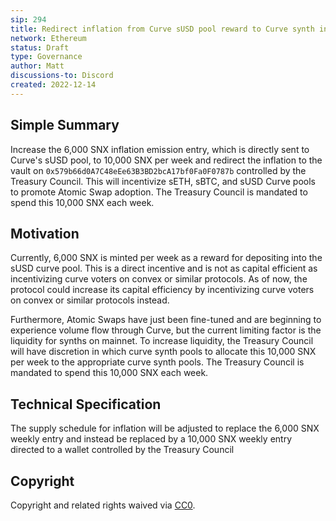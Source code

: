 ```yaml
---
sip: 294
title: Redirect inflation from Curve sUSD pool reward to Curve synth incentives
network: Ethereum
status: Draft
type: Governance
author: Matt
discussions-to: Discord
created: 2022-12-14
---
```


<!--You can leave these HTML comments in your merged SCCP and delete the visible duplicate text guides, they will not appear and may be helpful to refer to if you edit it again. This is the suggested template for new SCCPs. Note that an SCCP number will be assigned by an editor. When opening a pull request to submit your SCCP, please use an abbreviated title in the filename, `sccp-draft_title_abbrev.md`. The title should be 44 characters or less.-->

## Simple Summary

<!--"If you can't explain it simply, you don't understand it well enough." Provide a simplified and layman-accessible explanation of the SCCP.-->

Increase the 6,000 SNX inflation emission entry, which is directly sent to Curve's sUSD pool, to 10,000 SNX per week and redirect the inflation to the vault on `0x579b66d0A7C48eEe63B3BD2bcA17bf0Fa0F0787b` controlled by the Treasury Council. This will incentivize sETH, sBTC, and sUSD Curve pools to promote Atomic Swap adoption. The Treasury Council is mandated to spend this 10,000 SNX each week.


## Motivation

<!--The motivation is critical for SCCPs that want to update variables within Synthetix. It should clearly explain why the existing variable is not incentive aligned. SCCP submissions without sufficient motivation may be rejected outright.-->

Currently, 6,000 SNX is minted per week as a reward for depositing into the sUSD curve pool. This is a direct incentive and is not as capital efficient as incentivizing curve voters on convex or similar protocols. As of now, the protocol could increase its capital efficiency by incentivizing curve voters on convex or similar protocols instead.

Furthermore, Atomic Swaps have just been fine-tuned and are beginning to experience volume flow through Curve, but the current limiting factor is the liquidity for synths on mainnet. To increase liquidity, the Treasury Council will have discretion in which curve synth pools to allocate this 10,000 SNX per week to the appropriate curve synth pools. The Treasury Council is mandated to spend this 10,000 SNX each week.

## Technical Specification
The supply schedule for inflation will be adjusted to replace the 6,000 SNX weekly entry and instead be replaced by a 10,000 SNX weekly entry directed to a wallet controlled by the Treasury Council

## Copyright

Copyright and related rights waived via [CC0](https://creativecommons.org/publicdomain/zero/1.0/).
